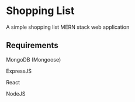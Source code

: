 # Shopping List

A simple shopping list MERN stack web application

## Requirements

MongoDB (Mongoose)

ExpressJS

React

NodeJS
